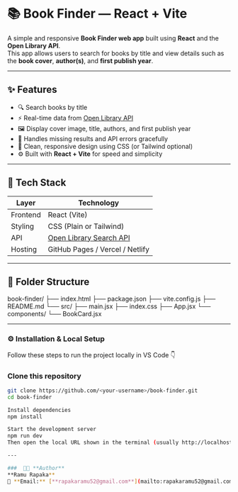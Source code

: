 # 📚 Book Finder — React + Vite

A simple and responsive **Book Finder web app** built using **React** and the **Open Library API**.  
This app allows users to search for books by title and view details such as the **book cover**, **author(s)**, and **first publish year**.

---

## ✨ Features

- 🔍 Search books by title  
- ⚡ Real-time data from [Open Library API](https://openlibrary.org/developers/api)  
- 🖼️ Display cover image, title, authors, and first publish year  
- 🚫 Handles missing results and API errors gracefully  
- 💎 Clean, responsive design using CSS (or Tailwind optional)  
- ⚙️ Built with **React + Vite** for speed and simplicity  

---

## 🧩 Tech Stack

| Layer | Technology |
|--------|-------------|
| Frontend | React (Vite) |
| Styling | CSS (Plain or Tailwind) |
| API | [Open Library Search API](https://openlibrary.org/search.json?title=) |
| Hosting | GitHub Pages / Vercel / Netlify |

---

## 📂 Folder Structure
book-finder/
├── index.html
├── package.json
├── vite.config.js
├── README.md
└── src/
├── main.jsx
├── index.css
├── App.jsx
└── components/
└── BookCard.jsx

---

### ⚙️ Installation & Local Setup

Follow these steps to run the project locally in VS Code 👇

###  Clone this repository
```bash
git clone https://github.com/<your-username>/book-finder.git
cd book-finder

Install dependencies
npm install

Start the development server
npm run dev
Then open the local URL shown in the terminal (usually http://localhost:5173)

---

###  🧑‍💻 **Author**
**Ramu Rapaka**  
📧 **Email:** [**rapakaramu52@gmail.com**](mailto:rapakaramu52@gmail.com)


